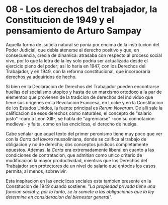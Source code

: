 # 08 - Los derechos del trabajador, la Constitucion de 1949 y el pensamiento de Arturo Sampay

Aquella forma de jsuticia natural se ponia por encima de la instritucion del Poder Judicial, que debia atenerse al derecho positivo y que,
en consecuencia, crecia de dinamica: atrasaba con respecto al proceso social vivo, por lo que la letra de la ley solo podria ser actualizada
desde el ejercicio pleno del poder; asi lo haria en 1947, con los Derechos del Trabajador, y en 1949, con la reforma constitucional,
que incorporaria derechos ya adquiridos de hecho.

Si bien en la Declaracion de Derechos del Trabajador pueden encontrarse huellas del socialismo utopico y hasta de un marxismo ortodoxo
a la par de elementos que provienen de la tradicion de derechos del individuo que tiene sus origenes en la Revolucion Francesa, en Locke
y en la Constitucion de los Estados Unidos, la fuente principal es *Rerum Novarum*.
De alli sale la calificacion de esos derechos como naturales, el concepto de "salario justo" -caro a Leon XIII-, se habla de "agremiarse"
-con su connotacion medieval- y falta, como en las enciclicas, el derecho de huelga.

Cabe señalar que aquel texto del primer peronismo tiene muy poco que ver con la *Carta del lavoro* mussoliniana, donde se califica al trabajo
de obligacion y no de derecho; dos conceptos juridicos completamente opuestos. Ademas, la *Carta* era extremadamente liberal en cuanto
a las condiciones de contratacion, que admitian como unico criterio de modificacion la mayor productividad, mientras que los Derechos del
Trabajador son protectores de un nivel de salario que entodos los casos permita, al menos, sobrevivir.

Esta inspiracion en las enciclicas sociales esta tambien presente en la Constitucion de 1949 cuando sostiene: *"La propiedad privada
tiene una funcion social y, por lo tanto, se la somete a las obligaciones que la ley determine en consideracion del bienestar general"*.
